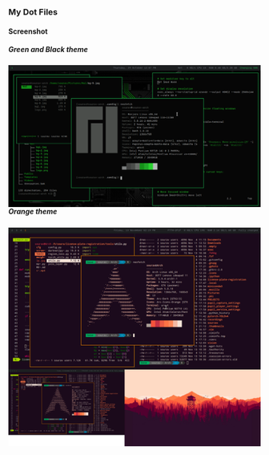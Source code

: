 ### My Dot Files

#### Screenshot

##### Green and Black theme

<img src="/screens/img1.jpg" style="float: left; margin-right: 10px;" width="1000"/>

##### Orange theme

<img src="/screens/img3.jpg" style="float: left; margin-right: 10px;" width="1000"/>
<img src="/screens/img2.jpg" style="float: left; margin-right: 10px;" width="1000"/>

